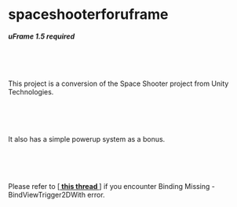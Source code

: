 spaceshooterforuframe
=====================
<strong>***uFrame 1.5 required*** </strong>

</br>
</br>
</br>

This project is a conversion of the Space Shooter project from Unity Technologies.

</br>
</br>
</br>

It also has a simple powerup system as a bonus.

</br>
</br>
</br>

Please refer to [<a href="http://answers.invertgamestudios.com/chat/binding-missing-bindviewtrigger2dwith"><strong> this thread </strong></a>] if you encounter Binding Missing - BindViewTrigger2DWith error.

